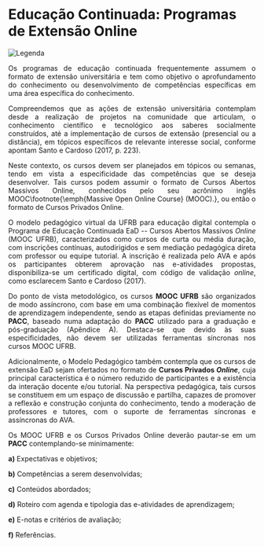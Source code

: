 
# **Educação Continuada: Programas de Extensão __Online__**

<style>
p.combinado:first-letter { 
	color: #F5843A; 
	font-size:xx-large; 
}
.info {
  background-color: #e7f3fe;
  border-left: 6px solid #2196F3;
}
.success {
  background-color: #ddffdd;
  border-left: 6px solid #4CAF50;
}

.danger {
  background-color: #ffdddd;
  border-left: 6px solid #f44336;
}

.block {
  display: block;
  width: 100%;
  border: none;
  background-color: #4CAF50;
  color: white;
  padding: 14px 28px;
  font-size: 16px;
  cursor: pointer;
  text-align: center;
}

.block:hover {
  background-color: #ddd;
  color: black;
}
</style>
<link rel="stylesheet" href="https://use.fontawesome.com/releases/v5.8.2/css/all.css" integrity="sha384-oS3vJWv+0UjzBfQzYUhtDYW+Pj2yciDJxpsK1OYPAYjqT085Qq/1cq5FLXAZQ7Ay" crossorigin="anonymous">

![Legenda](../imagens/capitulo.png)



<p style="text-align: justify;">
Os programas de educação continuada frequentemente assumem o formato de
extensão universitária e tem como objetivo o aprofundamento do
conhecimento ou desenvolvimento de competências específicas em uma área específica do conhecimento.
</p>



<p style="text-align: justify;">
Compreendemos que as ações de extensão universitária contemplam desde a realização de projetos na comunidade que articulam, o conhecimento
científico e tecnológico aos saberes socialmente construídos, até a
implementação de cursos de extensão (presencial ou a distância), em
tópicos específicos de relevante interesse social, conforme apontam
Santo e Cardoso (2017, p. 223).
</p>

<p style="text-align: justify;">
Neste contexto, os cursos devem ser planejados em tópicos ou semanas,
tendo em vista a especificidade das competências que se deseja
desenvolver. Tais cursos podem assumir o formato de Cursos Abertos
Massivos Online, conhecidos pelo seu acrônimo inglês MOOC\footnote{\emph{Massive
Open Online Course} (MOOC).}, ou então o formato de Cursos Privados
Online.
</p>

<p style="text-align: justify;">
O modelo pedagógico virtual da UFRB para educação digital contempla o
Programa de Educação Continuada EaD -- Cursos Abertos Massivos
<em>Online</em> (MOOC UFRB), caracterizados como cursos de curta ou média
duração, com inscrições contínuas, autodirigidos e sem mediação
pedagógica direta com professor ou equipe tutorial. A inscrição é
realizada pelo AVA e após os participantes obterem aprovação nas
e-atividades propostas, disponibiliza-se um certificado digital, com
código de validação <em>online</em>, como esclarecem Santo e Cardoso
(2017).
</p>

<p style="text-align: justify;">
Do ponto de vista metodológico, os cursos <strong>MOOC UFRB</strong> são
organizados de modo assíncrono, com base em uma combinação flexível de
momentos de aprendizagem independente, sendo as etapas definidas
previamente no <strong>PACC</strong>, baseado numa adaptação do <strong>PACC</strong>
utilizado para a graduação e pós-graduação (Apêndice A). Destaca-se que
devido às suas especificidades, não devem ser utilizadas ferramentas
síncronas nos cursos MOOC UFRB.
</p>


<p style="text-align: justify;">
Adicionalmente, o Modelo Pedagógico também contempla que os cursos de
extensão EaD sejam ofertados no formato de <strong>Cursos Privados
<em>Online</em></strong>, cuja principal característica é o número reduzido de
participantes e a existência da interação docente e/ou tutorial. Na
perspectiva pedagógica, tais cursos se constituem em um espaço de
discussão e partilha, capazes de promover a reflexão e construção
conjunta do conhecimento, tendo a moderação de professores e tutores,
com o suporte de ferramentas síncronas e assíncronas do AVA.
</p>

<p style="text-align: justify;">
Os MOOC UFRB e os Cursos Privados Online deverão pautar-se em um
<strong>PACC</strong> contemplando-se minimamente:
</p>

<p style="text-align: justify;">
<strong> a)</strong> 	Expectativas e objetivos;
</p>

<p style="text-align: justify;">
<strong> b)</strong> Competências a serem desenvolvidas;
</p>

<p style="text-align: justify;">
<strong> c)</strong> Conteúdos abordados;
</p>

<p style="text-align: justify;">
<strong> d)</strong> Roteiro com agenda e tipologia das e-atividades de aprendizagem;
</p>

<p style="text-align: justify;">
<strong> e)</strong>	E-notas e critérios de avaliação;
</p>

<p style="text-align: justify;">
<strong> f)</strong>	Referências.
</p>



